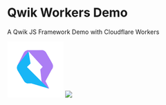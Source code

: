 # Qwik Workers Demo

A Qwik JS Framework Demo with Cloudflare Workers

<p>
  <img src="https://github.com/BuilderIO/qwik/blob/main/starters/apps/base/public/favicon.svg" width="130px" height="auto" />
  <img src="https://workers.cloudflare.com/resources/logo/logo.svg" width="130px" height="auto" />
</p>
